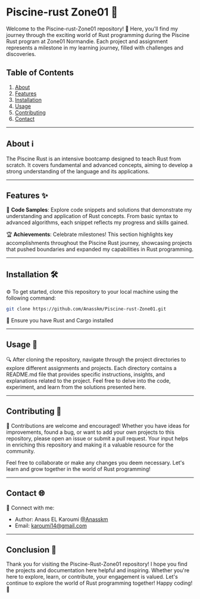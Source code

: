 # Piscine-rust Zone01 🚀

Welcome to the Piscine-rust-Zone01 repository! 🎉 Here, you'll find my journey through the exciting world of Rust programming during the Piscine Rust program at Zone01 Normandie. Each project and assignment represents a milestone in my learning journey, filled with challenges and discoveries.

## Table of Contents

1. [About](#about)
2. [Features](#features)
3. [Installation](#installation)
4. [Usage](#usage)
5. [Contributing](#contributing)
6. [Contact](#contact)

---

## About ℹ️

The Piscine Rust is an intensive bootcamp designed to teach Rust from scratch. It covers fundamental and advanced concepts, aiming to develop a strong understanding of the language and its applications.

---

## Features ✨

📝 **Code Samples**: Explore code snippets and solutions that demonstrate my understanding and application of Rust concepts. From basic syntax to advanced algorithms, each snippet reflects my progress and skills gained.

🏆 **Achievements**: Celebrate milestones! This section highlights key accomplishments throughout the Piscine Rust journey, showcasing projects that pushed boundaries and expanded my capabilities in Rust programming.

---

## Installation 🛠️

⚙️ To get started, clone this repository to your local machine using the following command:

```bash
git clone https://github.com/Anasskm/Piscine-rust-Zone01.git
```
🤖 Ensure you have Rust and Cargo installed

---

## Usage 📖

🔍 After cloning the repository, navigate through the project directories to explore different assignments and projects. Each directory contains a README.md file that provides specific instructions, insights, and explanations related to the project. Feel free to delve into the code, experiment, and learn from the solutions presented here.

---

## Contributing 🤝

🌟 Contributions are welcome and encouraged! Whether you have ideas for improvements, found a bug, or want to add your own projects to this repository, please open an issue or submit a pull request. Your input helps in enriching this repository and making it a valuable resource for the community.

Feel free to collaborate or make any changes you deem necessary. Let's learn and grow together in the world of Rust programming!

---


## Contact 🌐

🌟 Connect with me:

- Author: Anass EL Karoumi [@Anasskm](https://github.com/Anasskm)
- Email: karoumi14@gmail.com
---


## Conclusion 🎉

Thank you for visiting the Piscine-Rust-Zone01 repository! I hope you find the projects and documentation here helpful and inspiring. Whether you're here to explore, learn, or contribute, your engagement is valued. Let's continue to explore the world of Rust programming together! Happy coding! 🚀